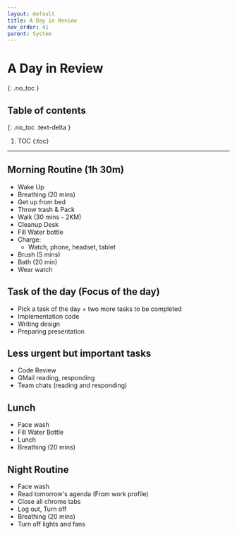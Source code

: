 ```yaml
---
layout: default
title: A Day in Review
nav_order: 41
parent: System
---
```


# A Day in Review
{: .no_toc }

## Table of contents
{: .no_toc .text-delta }

1. TOC
{:toc}

---

## Morning Routine (1h 30m)

* Wake Up
* Breathing (20 mins)
* Get up from bed
* Throw trash & Pack
* Walk (30 mins - 2KM)
* Cleanup Desk
* Fill Water bottle
* Charge:
    * Watch, phone, headset, tablet
* Brush (5 mins)
* Bath (20 min)
* Wear watch

## Task of the day (Focus of the day)
* Pick a task of the day + two more tasks to be completed
* Implementation code
* Writing design
* Preparing presentation

## Less urgent but important tasks
- Code Review
- GMail reading, responding
- Team chats (reading and responding)

## Lunch
* Face wash
* Fill Water Bottle
* Lunch
* Breathing (20 mins)

## Night Routine 

* Face wash
* Read tomorrow's agenda (From work profile)
* Close all chrome tabs
* Log out, Turn off
* Breathing (20 mins)
* Turn off lights and fans

